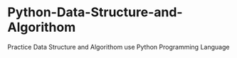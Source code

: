 # Python-Data-Structure-and-Algorithom
Practice Data Structure and Algorithom use Python  Programming Language 
